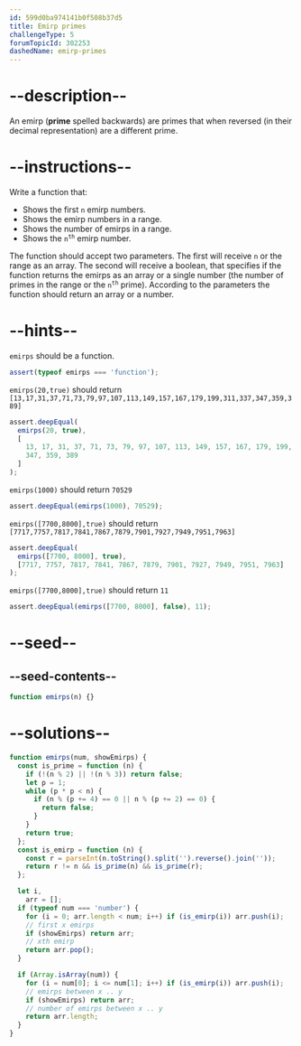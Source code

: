 ```yaml
---
id: 599d0ba974141b0f508b37d5
title: Emirp primes
challengeType: 5
forumTopicId: 302253
dashedName: emirp-primes
---
```


# --description--

An emirp (**prime** spelled backwards) are primes that when reversed (in their decimal representation) are a different prime.

# --instructions--

Write a function that:

<ul>
  <li>Shows the first <code>n</code> emirp numbers.</li>
  <li>Shows the emirp numbers in a range.</li>
  <li>Shows the number of emirps in a range.</li>
  <li>Shows the <code>n<sup>th</sup></code> emirp number.</li>
</ul>

The function should accept two parameters. The first will receive `n` or the range as an array. The second will receive a boolean, that specifies if the function returns the emirps as an array or a single number (the number of primes in the range or the <code>n<sup>th</sup></code> prime). According to the parameters the function should return an array or a number.

# --hints--

`emirps` should be a function.

```js
assert(typeof emirps === 'function');
```

`emirps(20,true)` should return `[13,17,31,37,71,73,79,97,107,113,149,157,167,179,199,311,337,347,359,389]`

```js
assert.deepEqual(
  emirps(20, true),
  [
    13, 17, 31, 37, 71, 73, 79, 97, 107, 113, 149, 157, 167, 179, 199, 311, 337,
    347, 359, 389
  ]
);
```

`emirps(1000)` should return `70529`

```js
assert.deepEqual(emirps(1000), 70529);
```

`emirps([7700,8000],true)` should return `[7717,7757,7817,7841,7867,7879,7901,7927,7949,7951,7963]`

```js
assert.deepEqual(
  emirps([7700, 8000], true),
  [7717, 7757, 7817, 7841, 7867, 7879, 7901, 7927, 7949, 7951, 7963]
);
```

`emirps([7700,8000],true)` should return `11`

```js
assert.deepEqual(emirps([7700, 8000], false), 11);
```

# --seed--

## --seed-contents--

```js
function emirps(n) {}
```

# --solutions--

```js
function emirps(num, showEmirps) {
  const is_prime = function (n) {
    if (!(n % 2) || !(n % 3)) return false;
    let p = 1;
    while (p * p < n) {
      if (n % (p += 4) == 0 || n % (p += 2) == 0) {
        return false;
      }
    }
    return true;
  };
  const is_emirp = function (n) {
    const r = parseInt(n.toString().split('').reverse().join(''));
    return r != n && is_prime(n) && is_prime(r);
  };

  let i,
    arr = [];
  if (typeof num === 'number') {
    for (i = 0; arr.length < num; i++) if (is_emirp(i)) arr.push(i);
    // first x emirps
    if (showEmirps) return arr;
    // xth emirp
    return arr.pop();
  }

  if (Array.isArray(num)) {
    for (i = num[0]; i <= num[1]; i++) if (is_emirp(i)) arr.push(i);
    // emirps between x .. y
    if (showEmirps) return arr;
    // number of emirps between x .. y
    return arr.length;
  }
}
```
